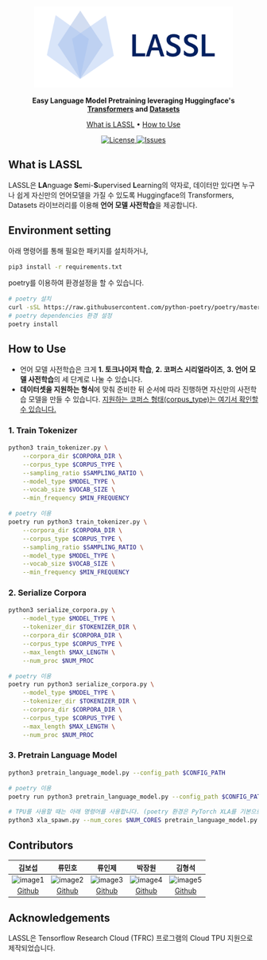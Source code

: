 <div align="center">

<img src="docs/source/imgs/logo.png" width="400px">

**Easy Language Model Pretraining leveraging Huggingface's [Transformers](https://github.com/huggingface/transformers) and [Datasets](https://github.com/huggingface/datasets)**

<p align="center">
  <a href="#what-is-lassl">What is LASSL</a> •
  <a href="#how-to-use">How to Use</a>
</p>

<p align="center">
    <a href="https://github.com/lassl/lassl/blob/master/LICENSE">
        <img alt="License" src="https://img.shields.io/badge/license-Apache%202.0-blue.svg">
    </a>
    <a href="https://github.com/lassl/lassl/issues">
        <img alt="Issues" src="https://img.shields.io/github/issues/lassl/lassl">
    </a>
</p>

</div>

## What is LASSL
LASSL은 **LA**nguage **S**emi-**S**upervised **L**earning의 약자로, 데이터만 있다면 누구나 쉽게 자신만의 언어모델을 가질 수 있도록 Huggingface의 Transformers, Datasets 라이브러리를 이용해 **언어 모델 사전학습**을 제공합니다.

## Environment setting
아래 명령어를 통해 필요한 패키지를 설치하거나,
```bash
pip3 install -r requirements.txt
```

poetry를 이용하여 환경설정을 할 수 있습니다.
```bash
# poetry 설치
curl -sSL https://raw.githubusercontent.com/python-poetry/poetry/master/get-poetry.py | python -
# poetry dependencies 환경 설정
poetry install
```


## How to Use
- 언어 모델 사전학습은 크게 **1. 토크나이저 학습**, **2. 코퍼스 시리얼라이즈**, **3. 언어 모델 사전학습**의 세 단계로 나눌 수 있습니다. 
- **데이터셋을 지원하는 형식**에 맞춰 준비한 뒤 순서에 따라 진행하면 자신만의 사전학습 모델을 만들 수 있습니다. <a href="https://github.com/lassl/lassl/blob/main/docs/supported_dataset.md">지원하는 코퍼스 형태(corpus_type)는 여기서 확인할 수 있습니다.</a>

### 1. Train Tokenizer
```bash
python3 train_tokenizer.py \
    --corpora_dir $CORPORA_DIR \
    --corpus_type $CORPUS_TYPE \
    --sampling_ratio $SAMPLING_RATIO \
    --model_type $MODEL_TYPE \
    --vocab_size $VOCAB_SIZE \
    --min_frequency $MIN_FREQUENCY
```

```bash
# poetry 이용
poetry run python3 train_tokenizer.py \
    --corpora_dir $CORPORA_DIR \
    --corpus_type $CORPUS_TYPE \
    --sampling_ratio $SAMPLING_RATIO \
    --model_type $MODEL_TYPE \
    --vocab_size $VOCAB_SIZE \
    --min_frequency $MIN_FREQUENCY
```

### 2. Serialize Corpora
```bash
python3 serialize_corpora.py \
    --model_type $MODEL_TYPE \
    --tokenizer_dir $TOKENIZER_DIR \
    --corpora_dir $CORPORA_DIR \
    --corpus_type $CORPUS_TYPE \
    --max_length $MAX_LENGTH \
    --num_proc $NUM_PROC
```

```bash
# poetry 이용
poetry run python3 serialize_corpora.py \
    --model_type $MODEL_TYPE \
    --tokenizer_dir $TOKENIZER_DIR \
    --corpora_dir $CORPORA_DIR \
    --corpus_type $CORPUS_TYPE \
    --max_length $MAX_LENGTH \
    --num_proc $NUM_PROC
```

### 3. Pretrain Language Model
```bash
python3 pretrain_language_model.py --config_path $CONFIG_PATH
```

```bash
# poetry 이용
poetry run python3 pretrain_language_model.py --config_path $CONFIG_PATH
```

```bash
# TPU를 사용할 때는 아래 명령어를 사용합니다. (poetry 환경은 PyTorch XLA를 기본으로 제공하지 않습니다.)
python3 xla_spawn.py --num_cores $NUM_CORES pretrain_language_model.py --config_path $CONFIG_PATH
```

## Contributors
김보섭|류민호|류인제|박장원|김형석
:-:|:-:|:-:|:-:|:-:
![image1][image1]|![image2][image2]|![image3][image3]|![image4][image4]|![image5][image5]
[Github](https://github.com/seopbo)|[Github](https://github.com/bzantium)|[Github](https://github.com/iron-ij)|[Github](https://github.com/monologg)|[Github](https://github.com/alxiom)

[image1]: https://avatars.githubusercontent.com/seopbo
[image2]: https://avatars.githubusercontent.com/bzantium
[image3]: https://avatars.githubusercontent.com/iron-ij
[image4]: https://avatars.githubusercontent.com/monologg
[image5]: https://avatars.githubusercontent.com/alxiom

## Acknowledgements
LASSL은 Tensorflow Research Cloud (TFRC) 프로그램의 Cloud TPU 지원으로 제작되었습니다.
